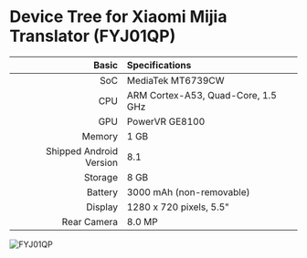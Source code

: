 Device Tree for Xiaomi Mijia Translator (FYJ01QP)
============================================================

Basic   | Specifications
-------:|:-------------------------
SoC | MediaTek MT6739CW
CPU | ARM Cortex-A53, Quad-Core, 1.5 GHz
GPU | PowerVR GE8100
Memory | 1 GB
Shipped Android Version | 8.1
Storage | 8 GB
Battery | 3000 mAh (non-removable)
Display | 1280 x 720 pixels, 5.5"
Rear Camera  | 8.0 MP

![FYJ01QP](https://cdn.cnbj0.fds.api.mi-img.com/b2c-shopapi-pms/pms_1574240126.95816126.jpg "FYJ01QP")
